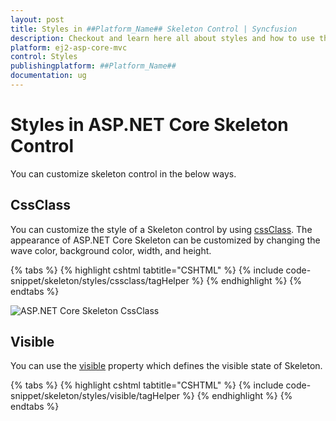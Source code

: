 ```yaml
---
layout: post
title: Styles in ##Platform_Name## Skeleton Control | Syncfusion
description: Checkout and learn here all about styles and how to use them in ##Platform_Name## Skeleton control of Syncfusion Essential JS 2 and more details.
platform: ej2-asp-core-mvc
control: Styles
publishingplatform: ##Platform_Name##
documentation: ug
---
```


# Styles in ASP.NET Core Skeleton Control

You can customize skeleton control in the below ways.

## CssClass

You can customize the style of a Skeleton control by using [cssClass](https://help.syncfusion.com/cr/aspnetcore-js2/Syncfusion.EJ2.Notifications.Skeleton.html#Syncfusion_EJ2_Notifications_Skeleton_CssClass). The appearance of ASP.NET Core Skeleton can be customized by changing the wave color, background color, width, and height.

{% tabs %}
{% highlight cshtml tabtitle="CSHTML" %}
{% include code-snippet/skeleton/styles/cssclass/tagHelper %}
{% endhighlight %}
{% endtabs %}

![ASP.NET Core Skeleton CssClass](images/skeleton-css-customize.png)

## Visible

You can use the [visible](https://help.syncfusion.com/cr/aspnetcore-js2/Syncfusion.EJ2.Notifications.Skeleton.html#Syncfusion_EJ2_Notifications_Skeleton_Visible) property which defines the visible state of Skeleton.

{% tabs %}
{% highlight cshtml tabtitle="CSHTML" %}
{% include code-snippet/skeleton/styles/visible/tagHelper %}
{% endhighlight %}
{% endtabs %}